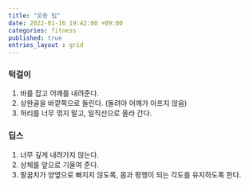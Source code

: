 ```yaml
---
title: "운동 팁"
date: 2022-01-16 19:42:00 +09:00
categories: fitness
published: true
entries_layout : grid
---
```


### 턱걸이

1. 바를 잡고 어깨를 내려준다. 
2. 상완골을 바깥쪽으로 돌린다. (돌려야 어깨가 아프지 않음)
3. 허리를 너무 꺾지 말고, 일직선으로 올라 간다.


### 딥스

1. 너무 깊게 내려가지 않는다.
2. 상체를 앞으로 기울여 준다.
3. 팔꿈치가 양옆으로 빠지지 않도록, 몸과 평행이 되는 각도를 유지하도록 한다.


